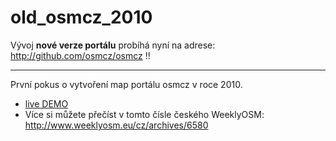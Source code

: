# old_osmcz_2010


Vývoj **nové verze portálu** probíhá nyní na adrese: http://github.com/osmcz/osmcz !!

-----

První pokus o vytvoření map portálu osmcz v roce 2010.

- [live DEMO](http://zby.cz/osmcz-2010/)
- Více si můžete přečíst v tomto čísle českého WeeklyOSM: http://www.weeklyosm.eu/cz/archives/6580


